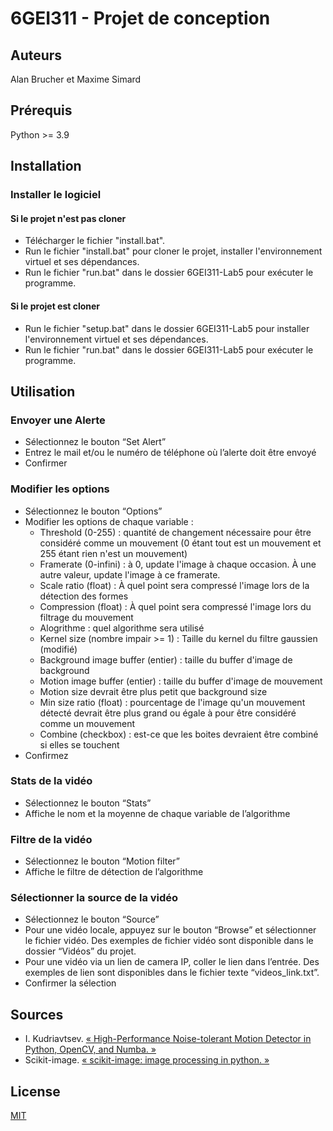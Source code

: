# 6GEI311 - Projet de conception
## Auteurs
Alan Brucher et Maxime Simard

## Prérequis
Python >= 3.9

## Installation

### Installer le logiciel

#### Si le projet n'est pas cloner
- Télécharger le fichier "install.bat".
- Run le fichier "install.bat" pour cloner le projet, installer l'environnement virtuel et ses dépendances.
- Run le fichier "run.bat" dans le dossier 6GEI311-Lab5 pour exécuter le programme.

#### Si le projet est cloner
- Run le fichier "setup.bat" dans le dossier 6GEI311-Lab5 pour installer l'environnement virtuel et ses dépendances.
- Run le fichier "run.bat" dans le dossier 6GEI311-Lab5 pour exécuter le programme.

## Utilisation

### Envoyer une Alerte 

- Sélectionnez le bouton “Set Alert” 
- Entrez le mail et/ou le numéro de téléphone où l’alerte doit être envoyé 
- Confirmer 

### Modifier les options 

- Sélectionnez le bouton “Options” 
- Modifier les options de chaque variable : 
  - Threshold (0-255) : quantité de changement nécessaire pour être considéré comme un mouvement (0 étant tout est un mouvement et 255 étant rien n'est un mouvement) 
  - Framerate (0-infini) : à 0, update l'image à chaque occasion. À une autre valeur, update l'image à ce framerate. 
  - Scale ratio (float) : À quel point sera compressé l'image lors de la détection des formes 
  - Compression (float) : À quel point sera compressé l'image lors du filtrage du mouvement 
  - Alogrithme : quel algorithme sera utilisé 
  - Kernel size (nombre impair >= 1) : Taille du kernel du filtre gaussien (modifié) 
  - Background image buffer (entier) : taille du buffer d'image de background 
  - Motion image buffer (entier) : taille du buffer d'image de mouvement 
  - Motion size devrait être plus petit que background size 
  - Min size ratio (float) : pourcentage de l'image qu'un mouvement détecté devrait être plus grand ou égale à pour être considéré comme un mouvement 
  - Combine (checkbox) : est-ce que les boites devraient être combiné si elles se touchent 
- Confirmez 

### Stats de la vidéo 

- Sélectionnez le bouton “Stats” 
- Affiche le nom et la moyenne de chaque variable de l’algorithme 

### Filtre de la vidéo 

- Sélectionnez le bouton “Motion filter” 
- Affiche le filtre de détection de l’algorithme 

### Sélectionner la source de la vidéo 

- Sélectionnez le bouton “Source” 
- Pour une vidéo locale, appuyez sur le bouton “Browse” et sélectionner le fichier vidéo. Des exemples de fichier vidéo sont disponible dans le dossier “Vidéos” du projet. 
- Pour une vidéo via un lien de camera IP, coller le lien dans l’entrée. Des exemples de lien sont disponibles dans le fichier texte “videos_link.txt”. 
- Confirmer la sélection 

## Sources

- I. Kudriavtsev. [« High-Performance Noise-tolerant Motion Detector in Python, OpenCV, and Numba. »](https://bitworks.software/en/high-speed-movement-detector-opencv-numba-numpy-python.html)
- Scikit-image. [« scikit-image: image processing in python. »](https://scikit-image.org/)

## License
[MIT](https://choosealicense.com/licenses/mit/)

